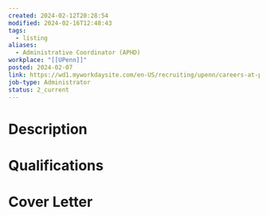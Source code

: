 ```yaml
---
created: 2024-02-12T20:28:54
modified: 2024-02-16T12:48:43
tags:
  - listing
aliases:
  - Administrative Coordinator (APHD)
workplace: "[[UPenn]]"
posted: 2024-02-07
link: https://wd1.myworkdaysite.com/en-US/recruiting/upenn/careers-at-penn/details/Administrative-Coordinator--Applied-Psychology---Human-Development-Division--Penn-GSE_JR00084921
job-type: Administrator
status: 2_current
---
```


# Description

# Qualifications

# Cover Letter
